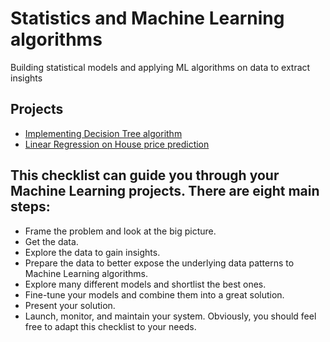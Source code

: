 # Statistics and Machine Learning algorithms
Building statistical models and applying ML algorithms on data to extract insights  

## Projects
- [Implementing Decision Tree algorithm](https://github.com/kbakirov/R-programming/tree/master/Decision_Tree)
- [Linear Regression on House price prediction](https://github.com/kbakirov/Statistics-and-Machine-Learning-algorithms/tree/master/Linear%20Regression)

## This checklist can guide you through your Machine Learning projects. There are eight main steps:
- Frame the problem and look at the big picture.
- Get the data.
- Explore the data to gain insights.
- Prepare the data to better expose the underlying data patterns to Machine Learning algorithms.
- Explore many different models and shortlist the best ones.
- Fine-tune your models and combine them into a great solution.
- Present your solution.
- Launch, monitor, and maintain your system.
Obviously, you should feel free to adapt this checklist to your needs.


